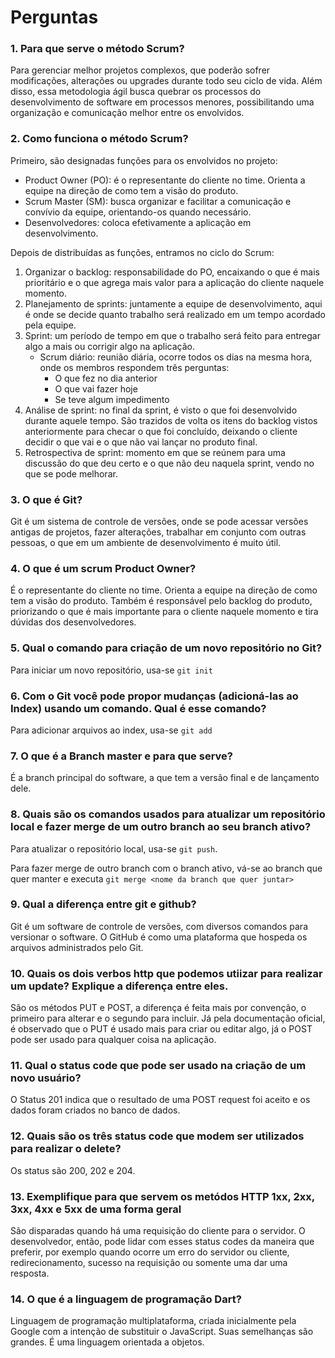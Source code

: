 # Perguntas

### 1. Para que serve o método Scrum?

Para gerenciar melhor projetos complexos, que poderão sofrer modificações, alterações ou upgrades durante todo seu ciclo de vida. Além disso, essa metodologia ágil busca quebrar os processos do desenvolvimento de software em processos menores, possibilitando uma organização e comunicação melhor entre os envolvidos.

### 2. Como funciona o método Scrum?

Primeiro, são designadas funções para os envolvidos no projeto:

-   Product Owner (PO): é o representante do cliente no time. Orienta a equipe na direção de como tem a visão do produto.
-   Scrum Master (SM): busca organizar e facilitar a comunicação e convívio da equipe, orientando-os quando necessário.
-   Desenvolvedores: coloca efetivamente a aplicação em desenvolvimento.

Depois de distribuídas as funções, entramos no ciclo do Scrum:

1. Organizar o backlog: responsabilidade do PO, encaixando o que é mais prioritário e o que agrega mais valor para a aplicação do cliente naquele momento.
2. Planejamento de sprints: juntamente a equipe de desenvolvimento, aqui é onde se decide quanto trabalho será realizado em um tempo acordado pela equipe.
3. Sprint: um período de tempo em que o trabalho será feito para entregar algo a mais ou corrigir algo na aplicação.
    - Scrum diário: reunião diária, ocorre todos os dias na mesma hora, onde os membros respondem três perguntas:
        - O que fez no dia anterior
        - O que vai fazer hoje
        - Se teve algum impedimento
4. Análise de sprint: no final da sprint, é visto o que foi desenvolvido durante aquele tempo. São trazidos de volta os itens do backlog vistos anteriormente para checar o que foi concluído, deixando o cliente decidir o que vai e o que não vai lançar no produto final.
5. Retrospectiva de sprint: momento em que se reúnem para uma discussão do que deu certo e o que não deu naquela sprint, vendo no que se pode melhorar.

### 3. O que é Git?

Git é um sistema de controle de versões, onde se pode acessar versões antigas de projetos, fazer alterações, trabalhar em conjunto com outras pessoas, o que em um ambiente de desenvolvimento é muito útil.

### 4. O que é um scrum Product Owner?

É o representante do cliente no time. Orienta a equipe na direção de como tem a visão do produto. Também é responsável pelo backlog do produto, priorizando o que é mais importante para o cliente naquele momento e tira dúvidas dos desenvolvedores.

### 5. Qual o comando para criação de um novo repositório no Git?

Para iniciar um novo repositório, usa-se ```git init```

### 6. Com o Git você pode propor mudanças (adicioná-las ao Index) usando um comando. Qual é esse comando? 

Para adicionar arquivos ao index, usa-se ```git add```

### 7. O que é a Branch master e para que serve? 

É a branch principal do software, a que tem a versão final e de lançamento dele.

### 8. Quais são os comandos usados para atualizar um repositório local e fazer merge de um outro branch ao seu branch ativo?

Para atualizar o repositório local, usa-se ```git push```.

Para fazer merge de outro branch com o branch ativo, vá-se ao branch que quer manter e executa ```git merge <nome da branch que quer juntar>```

### 9. Qual a diferença entre git e github?

Git é um software de controle de versões, com diversos comandos para versionar o software. O GitHub é como uma plataforma que hospeda os arquivos administrados pelo Git.

### 10. Quais os dois verbos http que podemos utiizar para realizar um update? Explique a diferença entre eles.

São os métodos PUT e POST, a diferença é feita mais por convenção, o primeiro para alterar e o segundo para incluir. Já pela documentação oficial, é observado que o PUT é usado mais para criar ou editar algo, já o POST pode ser usado para qualquer coisa na aplicação.

### 11. Qual o status code que pode ser usado na criação de um novo usuário? 

O Status 201 indica que o resultado de uma POST request foi aceito e os dados foram criados no banco de dados.  

### 12. Quais são os três status code que modem ser utilizados para realizar o delete? 

Os status são 200, 202 e 204.

### 13. Exemplifique para que servem os metódos HTTP 1xx, 2xx, 3xx, 4xx e 5xx de uma forma geral

São disparadas quando há uma requisição do cliente para o servidor. O desenvolvedor, então, pode lidar com esses status codes da maneira que preferir, por exemplo quando ocorre um erro do servidor ou cliente, redirecionamento, sucesso na requisição ou somente uma dar uma resposta.

### 14. O que é a linguagem de programação Dart?

Linguagem de programação multiplataforma, criada inicialmente pela Google com a intenção de substituir o JavaScript. Suas semelhanças são grandes. É uma linguagem orientada a objetos.

